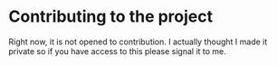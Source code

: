 # Contributing to the project

Right now, it is not opened to contribution. I actually thought I made it private so if you have access to this please signal it to me.
